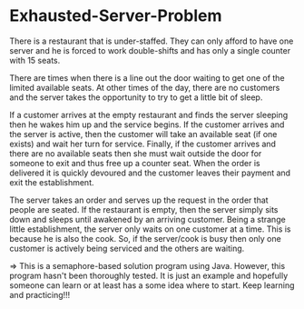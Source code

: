 # Exhausted-Server-Problem

There is a restaurant that is under-staffed. They can only afford to have one server and he is forced to work double-shifts and has only a single counter with 15 seats.

There are times when there is a line out the door waiting to get one of the limited available seats. At other times of the day, there are no customers and the server takes the opportunity to try to get a little bit of sleep.

If a customer arrives at the empty restaurant and finds the server sleeping then he wakes him up and the service begins. If the customer arrives and the server is active, then the customer will take an available seat (if one exists) and wait her turn for service. Finally, if the customer arrives and there are no available seats then she must wait outside the door for someone to exit and thus free up a counter seat. When the order is delivered it is quickly devoured and the customer leaves their payment and exit the establishment.

The server takes an order and serves up the request in the order that people are seated. If the restaurant is empty, then the server simply sits down and sleeps until awakened by an arriving customer. Being a strange little establishment, the server only waits on one customer at a time. This is because he is also the cook. So, if the server/cook is busy then only one customer is actively being serviced and the others are waiting.

=> This is a semaphore-based solution program using Java. However, this program hasn't been thoroughly tested. It is just an example and hopefully someone can learn or at least has a some idea where to start. Keep learning and practicing!!!
